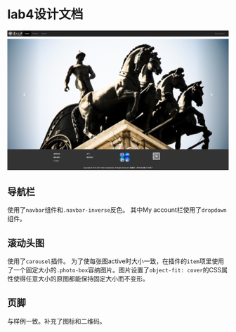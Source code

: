 # lab4设计文档

![](images\Index_Screenshot.jpg)

## 导航栏

使用了`navbar`组件和`.navbar-inverse`反色。
其中My account栏使用了`dropdown`组件。

## 滚动头图

使用了`carousel`插件。
为了使每张图active时大小一致，在插件的`item`项里使用了一个固定大小的`.photo-box`容纳图片。图片设置了`object-fit: cover`的CSS属性使得任意大小的原图都能保持固定大小而不变形。

## 页脚

与样例一致。补充了图标和二维码。